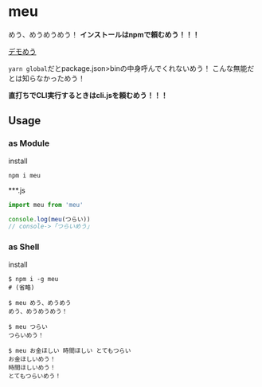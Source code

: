 # meu

めう、めうめうめう！
**インストールはnpmで頼むめう！！！**

[デモめう](https://skawashima.github.io/meu/)

`yarn global`だとpackage.json>binの中身呼んでくれないめう！
こんな無能だとは知らなかっためう！

**直打ちでCLI実行するときはcli.jsを頼むめう！！！**

## Usage
### as Module
install
```shell
npm i meu
```
***.js
```javascript
import meu from 'meu'

console.log(meu(つらい))
// console->「つらいめう」
```
### as Shell
install
```shell
$ npm i -g meu
# (省略)

$ meu めう、めうめう
めう、めうめうめう！

$ meu つらい
つらいめう！

$ meu お金ほしい 時間ほしい とてもつらい
お金ほしいめう！
時間ほしいめう！
とてもつらいめう！
```
